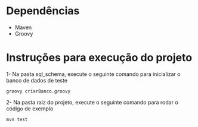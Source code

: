 # Dependências

- Maven
- Groovy

# Instruções para execução do projeto

1- Na pasta sql_schema, execute o seguinte comando para inicializar o banco de dados de teste

`` groovy criarBanco.groovy ``

2- Na pasta raiz do projeto, execute o seguinte comando para rodar o código de exemplo

`` mvn test ``
